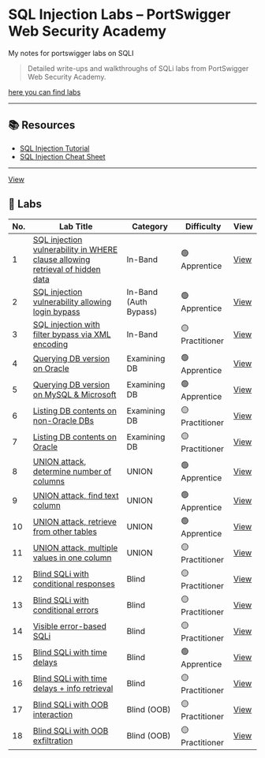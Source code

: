 # SQL Injection Labs – PortSwigger Web Security Academy
My notes for portswigger labs on SQLI
> Detailed write-ups and walkthroughs of SQLi labs from PortSwigger Web Security Academy.
 
[here you can find labs](https://portswigger.net/web-security/all-labs#sql-injection)

---

## 📚 Resources

- [SQL Injection Tutorial](https://portswigger.net/web-security/sql-injection)
- [SQL Injection Cheat Sheet](https://portswigger.net/web-security/sql-injection/cheat-sheet)

---

[View](SQLi%20labs.md#lab-sql-injection-union-attack-retrieving-data-from-other-tables--web-security-academy)


## 🧪 Labs

| No. | Lab Title | Category | Difficulty | View |
|-----|-----------|----------|------------|------|
| 1 | [SQL injection vulnerability in WHERE clause allowing retrieval of hidden data](https://portswigger.net/web-security/sql-injection/lab-retrieve-hidden-data) | In-Band | 🟢 Apprentice | [View](SQLi%20labs.md#lab-sql-injection-vulnerability-in-where-clause-allowing-retrieval-of-hidden-data) |
| 2 | [SQL injection vulnerability allowing login bypass](https://portswigger.net/web-security/sql-injection/lab-login-bypass) | In-Band (Auth Bypass) | 🟢 Apprentice | [View](SQLi%20labs.md#lab-sql-injection-vulnerability-allowing-login-bypass) |
| 3 | [SQL injection with filter bypass via XML encoding](https://portswigger.net/web-security/sql-injection/lab-sql-injection-with-filter-bypass-via-xml-encoding) | In-Band | 🟡 Practitioner | [View](SQLi%20labs.md#lab-sql-injection-with-filter-bypass-via-xml-encoding) |
| 4 | [Querying DB version on Oracle](https://portswigger.net/web-security/sql-injection/examining-the-database/lab-querying-database-version-oracle) | Examining DB | 🟢 Apprentice | [View](SQLi%20labs.md#lab-sql-injection-attack-querying-the-database-type-and-version-on-oracle) |
| 5 | [Querying DB version on MySQL & Microsoft](https://portswigger.net/web-security/sql-injection/examining-the-database/lab-querying-database-version-mysql-microsoft) | Examining DB | 🟢 Apprentice | [View](SQLi%20labs.md#lab-sql-injection-attack-querying-the-database-type-and-version-on-mysql-and-microsoft) |
| 6 | [Listing DB contents on non-Oracle DBs](https://portswigger.net/web-security/sql-injection/examining-the-database/lab-listing-database-contents-non-oracle) | Examining DB | 🟡 Practitioner | [View](SQLi%20labs.md#lab-sql-injection-attack-listing-the-database-contents-on-non-oracle-databases) |
| 7 | [Listing DB contents on Oracle](https://portswigger.net/web-security/sql-injection/examining-the-database/lab-listing-database-contents-oracle) | Examining DB | 🟡 Practitioner | [View](SQLi%20labs.md#lab-sql-injection-attack-listing-the-database-contents-on-oracle) |
| 8 | [UNION attack, determine number of columns](https://portswigger.net/web-security/sql-injection/union-attacks/lab-determine-number-of-columns) | UNION | 🟢 Apprentice | [View](SQLi%20labs.md#lab-sql-injection-union-attack-determining-the-number-of-columns-returned-by-the-query) |
| 9 | [UNION attack, find text column](https://portswigger.net/web-security/sql-injection/union-attacks/lab-find-column-containing-text) | UNION | 🟢 Apprentice | [View](SQLi%20labs.md#lab-sql-injection-union-attack-finding-a-column-containing-text) |
| 10 | [UNION attack, retrieve from other tables](https://portswigger.net/web-security/sql-injection/union-attacks/lab-retrieve-data-from-other-tables) | UNION | 🟢 Apprentice | [View](SQLi%20labs.md#lab-sql-injection-union-attack-retrieving-data-from-other-tables) |
| 11 | [UNION attack, multiple values in one column](https://portswigger.net/web-security/sql-injection/union-attacks/lab-retrieve-multiple-values-in-single-column) | UNION | 🟡 Practitioner | [View](SQLi%20labs.md#lab-sql-injection-union-attack-retrieving-multiple-values-in-a-single-column) |
| 12 | [Blind SQLi with conditional responses](https://portswigger.net/web-security/sql-injection/blind/lab-conditional-responses) | Blind | 🟡 Practitioner | [View](SQLi%20labs.md#lab-blind-sql-injection-with-conditional-responses--try-python-script) |
| 13 | [Blind SQLi with conditional errors](https://portswigger.net/web-security/sql-injection/blind/lab-conditional-errors) | Blind | 🟡 Practitioner | [View](SQLi%20labs.md#lab-blind-sql-injection-with-conditional-errors) |
| 14 | [Visible error-based SQLi](https://portswigger.net/web-security/sql-injection/blind/lab-sql-injection-visible-error-based) | Blind | 🟡 Practitioner | [View](SQLi%20labs.md#lab-visible-error-based-sql-injection) |
| 15 | [Blind SQLi with time delays](https://portswigger.net/web-security/sql-injection/blind/lab-time-delays) | Blind | 🟢 Apprentice | [View](SQLi%20labs.md#lab-blind-sql-injection-with-time-delays) |
| 16 | [Blind SQLi with time delays + info retrieval](https://portswigger.net/web-security/sql-injection/blind/lab-time-delays-info-retrieval) | Blind | 🟡 Practitioner | [View](SQLi%20labs.md#lab-blind-sql-injection-with-time-delays-and-information-retrieval) |
| 17 | [Blind SQLi with OOB interaction](https://portswigger.net/web-security/sql-injection/blind/lab-out-of-band) | Blind (OOB) | 🟡 Practitioner | [View](SQLi%20labs.md#lab-blind-sql-injection-with-out-of-band-interaction) |
| 18 | [Blind SQLi with OOB exfiltration](https://portswigger.net/web-security/sql-injection/blind/lab-out-of-band-data-exfiltration) | Blind (OOB) | 🟡 Practitioner | [View](SQLi%20labs.md#lab-blind-sql-injection-with-out-of-band-data-exfiltration) |
